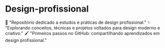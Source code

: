 # Design-profissional
🎨 "Repositório dedicado a estudos e práticas de design profissional."  ✨ "Explorando conceitos, técnicas e projetos voltados para design moderno e criativo."  🖌️ "Primeiros passos no GitHub: compartilhando aprendizados em design profissional."
